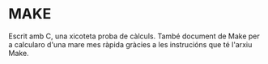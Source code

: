 # MAKE

Escrit amb C, una xicoteta proba de càlculs.
També document de Make per a calcularo d'una mare mes ràpida gràcies a les instrucións que té l'arxiu Make.
